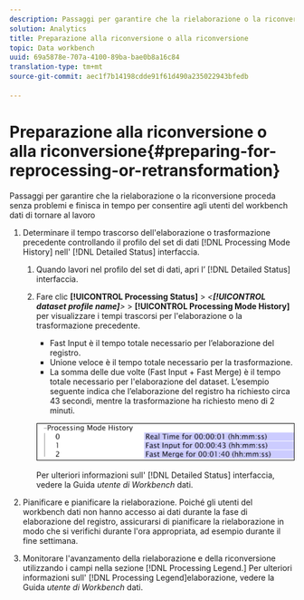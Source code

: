 ```yaml
---
description: Passaggi per garantire che la rielaborazione o la riconversione proceda senza problemi e finisca in tempo per consentire agli utenti del workbench dati di tornare al lavoro
solution: Analytics
title: Preparazione alla riconversione o alla riconversione
topic: Data workbench
uuid: 69a5878e-707a-4100-89ba-bae0b8a16c84
translation-type: tm+mt
source-git-commit: aec1f7b14198cdde91f61d490a235022943bfedb

---
```



# Preparazione alla riconversione o alla riconversione{#preparing-for-reprocessing-or-retransformation}

Passaggi per garantire che la rielaborazione o la riconversione proceda senza problemi e finisca in tempo per consentire agli utenti del workbench dati di tornare al lavoro

1. Determinare il tempo trascorso dell&#39;elaborazione o trasformazione precedente controllando il profilo del set di dati [!DNL Processing Mode History] nell&#39; [!DNL Detailed Status] interfaccia.

   1. Quando lavori nel profilo del set di dati, apri l’ [!DNL Detailed Status] interfaccia.
   1. Fare clic **[!UICONTROL Processing Status]** > *&lt;**[!UICONTROL dataset profile name]**>* > **[!UICONTROL Processing Mode History]** per visualizzare i tempi trascorsi per l&#39;elaborazione o la trasformazione precedente.

      * Fast Input è il tempo totale necessario per l’elaborazione del registro.
      * Unione veloce è il tempo totale necessario per la trasformazione.
      * La somma delle due volte (Fast Input + Fast Merge) è il tempo totale necessario per l&#39;elaborazione del dataset.
      L’esempio seguente indica che l’elaborazione del registro ha richiesto circa 43 secondi, mentre la trasformazione ha richiesto meno di 2 minuti.

      ![](assets/vis_DetailedStatus_ProcessingModeHistory.png)

      Per ulteriori informazioni sull&#39; [!DNL Detailed Status] interfaccia, vedere la Guida *utente di Workbench* dati.


1. Pianificare e pianificare la rielaborazione. Poiché gli utenti del workbench dati non hanno accesso ai dati durante la fase di elaborazione del registro, assicurarsi di pianificare la rielaborazione in modo che si verifichi durante l&#39;ora appropriata, ad esempio durante il fine settimana.
1. Monitorare l&#39;avanzamento della rielaborazione e della riconversione utilizzando i campi nella sezione [!DNL Processing Legend.] Per ulteriori informazioni sull&#39; [!DNL Processing Legend]elaborazione, vedere la Guida *utente di Workbench* dati.
